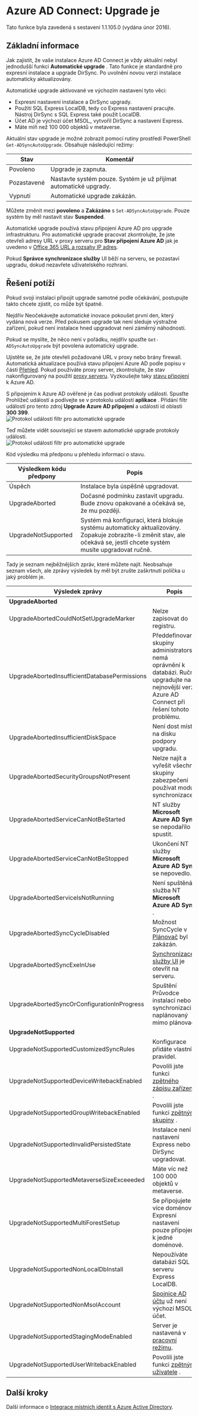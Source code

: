 <properties
   pageTitle="Azure AD Connect: Upgrade je | Microsoft Azure"
   description="Toto téma popisuje integrované funkci automatického upgradu v Azure AD Connect synchronizovat."
   services="active-directory"
   documentationCenter=""
   authors="AndKjell"
   manager="femila"
   editor=""/>

<tags
   ms.service="active-directory"
   ms.devlang="na"
   ms.topic="article"
   ms.tgt_pltfrm="na"
   ms.workload="identity"
   ms.date="08/24/2016"
   ms.author="billmath"/>

# <a name="azure-ad-connect-automatic-upgrade"></a>Azure AD Connect: Upgrade je
Tato funkce byla zavedená s sestavení 1.1.105.0 (vydána únor 2016).

## <a name="overview"></a>Základní informace
Jak zajistit, že vaše instalace Azure AD Connect je vždy aktuální nebyl jednodušší funkci **Automatické upgrade** . Tato funkce je standardně pro expresní instalace a upgrade DirSync. Po uvolnění novou verzi instalace automaticky aktualizovány.

Automatické upgrade aktivované ve výchozím nastavení tyto věci:

- Expresní nastavení instalace a DirSync upgrady.
- Použití SQL Express LocalDB, tedy co Express nastavení pracujte. Nástroj DirSync s SQL Express také použít LocalDB.
- Účet AD je výchozí účet MSOL_ vytvořil DirSync a nastavení Express.
- Máte míň než 100 000 objektů v metaverse.

Aktuální stav upgrade je možné zobrazit pomocí rutiny prostředí PowerShell `Get-ADSyncAutoUpgrade`. Obsahuje následující režimy:

Stav | Komentář
---- | ----
Povoleno | Upgrade je zapnuta.
Pozastavené | Nastavte systém pouze. Systém je už přijímat automatické upgrady.
Vypnutí | Automatické upgrade zakázán.

Můžete změnit mezi **povoleno** a **Zakázáno** s `Set-ADSyncAutoUpgrade`. Pouze systém by měl nastavit stav **Suspended**.

Automatické upgrade používá stavu připojení Azure AD pro upgrade infrastrukturu. Pro automatické upgrade pracovat zkontrolujte, že jste otevřeli adresy URL v proxy serveru pro **Stav připojení Azure AD** jak je uvedeno v [Office 365 URL a rozsahy IP adres](https://support.office.com/article/Office-365-URLs-and-IP-address-ranges-8548a211-3fe7-47cb-abb1-355ea5aa88a2).

Pokud **Správce synchronizace služby** UI běží na serveru, se pozastaví upgradu, dokud nezavřete uživatelského rozhraní.

## <a name="troubleshooting"></a>Řešení potíží
Pokud svoji instalaci připojit upgrade samotné podle očekávání, postupujte takto chcete zjistit, co může být špatně.

Nejdřív Neočekávejte automatické inovace pokoušet první den, který vydána nová verze. Před pokusem upgrade tak není sleduje výstražné zařízení, pokud není instalace hned upgradovat není záměrný náhodnosti.

Pokud se myslíte, že něco není v pořádku, nejdřív spusťte `Get-ADSyncAutoUpgrade` být povolena automatický upgrade.

Ujistěte se, že jste otevřeli požadované URL v proxy nebo brány firewall. Automatická aktualizace používá stavu připojení Azure AD podle popisu v části [Přehled](#overview). Pokud používáte proxy server, zkontrolujte, že stav nakonfigurovaný na použití [proxy serveru](active-directory-aadconnect-health-agent-install.md#configure-azure-ad-connect-health-agents-to-use-http-proxy). Vyzkoušejte taky [stavu připojení](active-directory-aadconnect-health-agent-install.md#test-connectivity-to-azure-ad-connect-health-service) k Azure AD.

S připojením k Azure AD ověřené je čas podívat protokoly událostí. Spusťte Prohlížeč událostí a podívejte se v protokolu událostí **aplikace** . Přidání filtr událostí pro tento zdroj **Upgrade Azure AD připojení** a události id oblasti **300 399**.  
![Protokol událostí filtr pro automatické upgrade](./media/active-directory-aadconnect-feature-automatic-upgrade/eventlogfilter.png)  

Teď můžete vidět související se stavem automatické upgrade protokoly událostí.  
![Protokol událostí filtr pro automatické upgrade](./media/active-directory-aadconnect-feature-automatic-upgrade/eventlogresult.png)  

Kód výsledku má předponu u přehledu informací o stavu.

Výsledkem kódu předpony | Popis
--- | ---
Úspěch | Instalace byla úspěšně upgradovat.
UpgradeAborted | Dočasné podmínku zastavit upgradu. Bude znovu opakované a očekává se, že mu později.
UpgradeNotSupported | Systém má konfiguraci, která blokuje systému automaticky aktualizovány. Zopakuje zobrazíte-li změnit stav, ale očekává se, jestli chcete systém musíte upgradovat ručně.

Tady je seznam nejběžnějších zpráv, které můžete najít. Neobsahuje seznam všech, ale zprávy výsledek by měl být zrušte zaškrtnutí políčka u jaký problém je.

Výsledek zprávy | Popis
--- | ---
**UpgradeAborted** |
UpgradeAbortedCouldNotSetUpgradeMarker | Nelze zapisovat do registru.
UpgradeAbortedInsufficientDatabasePermissions | Předdefinované skupiny administrators nemá oprávnění k databázi. Ruční upgradujte na nejnovější verzi Azure AD Connect při řešení tohoto problému.
UpgradeAbortedInsufficientDiskSpace | Není dost místa na disku podpory upgradu.
UpgradeAbortedSecurityGroupsNotPresent | Nelze najít a vyřešit všechny skupiny zabezpečení používat modul synchronizace.
UpgradeAbortedServiceCanNotBeStarted | NT služby **Microsoft Azure AD Sync** se nepodařilo spustit.
UpgradeAbortedServiceCanNotBeStopped | Ukončení NT služby **Microsoft Azure AD Sync** se nepovedlo.
UpgradeAbortedServiceIsNotRunning | Není spuštěná služba NT **Microsoft Azure AD Sync** .
UpgradeAbortedSyncCycleDisabled | Možnost SyncCycle v [Plánovač](active-directory-aadconnectsync-feature-scheduler.md) byl zakázán.
UpgradeAbortedSyncExeInUse | [Synchronizace služby UI](active-directory-aadconnectsync-service-manager-ui.md) je otevřít na serveru.
UpgradeAbortedSyncOrConfigurationInProgress | Spuštění Průvodce instalací nebo k synchronizaci naplánovaný mimo plánovač.
**UpgradeNotSupported** |
UpgradeNotSupportedCustomizedSyncRules | Konfigurace přidáte vlastní pravidel.
UpgradeNotSupportedDeviceWritebackEnabled | Povolili jste funkci [zpětného zápisu zařízení](active-directory-aadconnect-feature-device-writeback.md) .
UpgradeNotSupportedGroupWritebackEnabled | Povolili jste funkci [zpětným skupiny](active-directory-aadconnect-feature-preview.md#group-writeback) .
UpgradeNotSupportedInvalidPersistedState | Instalace není nastavení Express nebo DirSync upgradovat.
UpgradeNotSupportedMetaverseSizeExceeeded | Máte víc než 100 000 objektů v metaverse.
UpgradeNotSupportedMultiForestSetup | Se připojujete k více doménové. Expresní nastavení pouze připojení k jedné doménové.
UpgradeNotSupportedNonLocalDbInstall | Nepoužíváte databázi SQL serveru Express LocalDB.
UpgradeNotSupportedNonMsolAccount | [Spojnice AD účtu](active-directory-aadconnect-accounts-permissions.md#active-directory-account) už není výchozí MSOL_ účet.
UpgradeNotSupportedStagingModeEnabled | Server je nastavená v [pracovní režimu](active-directory-aadconnectsync-operations.md#staging-mode).
UpgradeNotSupportedUserWritebackEnabled | Povolili jste funkci [zpětným uživatele](active-directory-aadconnect-feature-preview.md#user-writeback) .

## <a name="next-steps"></a>Další kroky
Další informace o [Integrace místních identit s Azure Active Directory](active-directory-aadconnect.md).
